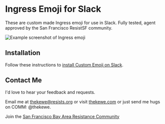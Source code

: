 # Ingress Emoji for Slack

These are custom made Ingress emoji for use in Slack. Fully tested, agent approved by the San Francisco ResistSF community.

![Example screenshot of Ingress emoji](https://raw.githubusercontent.com/thekewe/ingress-slack-emoji/master/example.png)


## Installation

Follow these instructions to [install Custom Emoji on Slack](https://slack.zendesk.com/hc/en-us/articles/202931348-Using-emoji-and-emoticons).


## Contact Me

I'd love to hear your feedback and requests.

Email me at <thekewe@resists.org> or visit [thekewe.com](http://thekewe.com) or just send me hugs on COMM: @thekewe.


Join the [San Francisco Bay Area Resistance Community](http://sfbay.resists.org/)